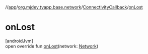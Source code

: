 //[app](../../../index.md)/[org.mjdev.tvapp.base.network](../index.md)/[ConnectivityCallback](index.md)/[onLost](on-lost.md)

# onLost

[androidJvm]\
open override fun [onLost](on-lost.md)(network: [Network](https://developer.android.com/reference/kotlin/android/net/Network.html))
